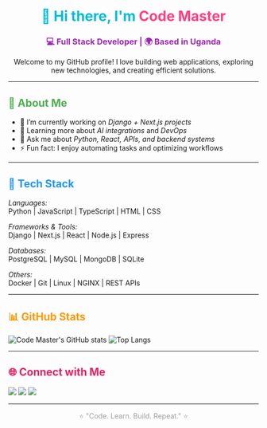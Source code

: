 <h1 align="center" style="color:#00bcd4;">👋 Hi there, I'm <span style="color:#ff4081;">Code Master</span></h1>
<h3 align="center" style="color:#9c27b0;">💻 Full Stack Developer | 🌍 Based in Uganda</h3>

<p align="center">
Welcome to my GitHub profile! I love building web applications, exploring new technologies, and creating efficient solutions.
</p>

---

<h2 style="color:#4caf50;">🚀 About Me</h2>

- 🔭 I’m currently working on *Django + Next.js projects*
- 🌱 Learning more about *AI integrations* and *DevOps*
- 💬 Ask me about *Python, React, APIs, and backend systems*
- ⚡ Fun fact: I enjoy automating tasks and optimizing workflows

---

<h2 style="color:#2196f3;">🧠 Tech Stack</h2>

*Languages:*  
Python | JavaScript | TypeScript | HTML | CSS

*Frameworks & Tools:*  
Django | Next.js | React | Node.js | Express

*Databases:*  
PostgreSQL | MySQL | MongoDB | SQLite

*Others:*  
Docker | Git | Linux | NGINX | REST APIs

---

<h2 style="color:#ff9800;">📊 GitHub Stats</h2>

![Code Master's GitHub stats](https://github-readme-stats.vercel.app/api?username=codemaster256&show_icons=true&theme=radical)
![Top Langs](https://github-readme-stats.vercel.app/api/top-langs/?username=codemaster256&layout=compact&theme=radical)

---

<h2 style="color:#e91e63;">🌐 Connect with Me</h2>

<p align="left">
<a href="https://github.com/codemaster256"><img src="https://img.shields.io/badge/GitHub-000000?style=for-the-badge&logo=github&logoColor=white"></a>
<a href="https://linkedin.com/in/your-link"><img src="https://img.shields.io/badge/LinkedIn-0077B5?style=for-the-badge&logo=linkedin&logoColor=white"></a>
<a href="https://twitter.com/your-handle"><img src="https://img.shields.io/badge/Twitter-1DA1F2?style=for-the-badge&logo=twitter&logoColor=white"></a>
</p>

---

<p align="center" style="color:#9e9e9e;">⭐ "Code. Learn. Build. Repeat." ⭐</p>
